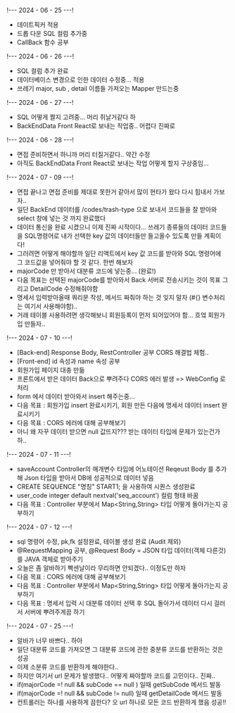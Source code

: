 !--- 2024 - 06 - 25 ---! <br/>
- 데이트픽커 적용  <br/>
- 드롭 다운 SQL 컬럼 추가중  <br/>
- CallBack 함수 공부  <br/>

!--- 2024 - 06 - 26 ---! <br/>
- SQL 컬럼 추가 완료  <br/>
- 데이터베이스 변경으로 인한 데이터 수정중... 적용  <br/>
- 쓰레기 major, sub , detail 이름들 가져오는 Mapper 만드는중 <br/>

!--- 2024 - 06 - 27 ---! <br/>
- SQL 어떻게 짤지 고려중... 머리 쥐날거같다 하 <br/>
- BackEndData Front React로 보내는 작업중.. 어렵다 진짜로<br/>

!--- 2024 - 06 - 28 ---! <br/>
- 면접 준비하면서 하니까 머리 터질거같다.. 약간 수정 <br/>
- 아직도 BackEndData Front React로 보내는 작업 어떻게 할지 구상중임...<br/>

!--- 2024 - 07 - 09 ---! <br/>
- 면접 끝나고 면접 준비를 제대로 못한거 같아서 많이 현타가 왔다 다시 힘내서 가보자.. <br/>
- 일단 BackEnd 데이터를 /codes/trash-type 으로 보내서 코드들을 잘 받아와 select 창에 넣는 것 까지 완료했다<br/>
- 데이터 통신을 완료 시켰으니 이제 진짜 시작이다... 쓰레기 종류들의 데이터 코드들을 SQL명령어로 내가 선택한 key 값의 데이터들만 들고올수 있도록 만들 계획이다!<br/>
- 그러려면 어떻게 해야할까 일단 리액트에서 key 값 코드를 받아와 SQL 명령어에 그 코드값을 넣어줘야 할 것 같다. 한번 해보자<br/>
- majorCode 만 받아서 대분류 코드에 넣는중... (완료!)
- 다음 목표는 선택된 majorCode를 받아와서 Back 서버로 전송시키는 것이 목표 그리고 DetailCode 수정해줘야함
- 명세서 입력받아올때 쿼리문 작성, 메서드 짜줘야 하는 것 잊지 말자 (#{} 변수처리는 여기서 사용해야함)..
- 거래 테이블 사용하려면 생각해보니 회원등록이 먼저 되어있어야 함... 흐엌 회원가입 만들자..

!--- 2024 - 07 - 10 ---! <br/>
- [Back-end] Response Body, RestController 공부 CORS 해결법 체험..
- [Front-end] id 속성과 name 속성 공부  
- 회원가입 페이지 대충 만듦
- 프론트에서 받은 데이터 Back으로 뿌려주다 CORS 에러 발생 => WebConfig 로 처리
- form 에서 데이터 받아와서 insert 해주는중...
- 다음 목표 : 회원가입 insert 완료시키기, 회원 만든 다음에 명세서 데이터 insert 완료시키기
- 다음 목표 : CORS 에러에 대해 공부해보기
- 아니 왜 자꾸 데이터 받으면 null 값뜨지??? 받는 데이터 타입에 문제가 있는건가 하..

!--- 2024 - 07 - 11 ---! <br/>
- saveAccount Controller의 매개변수 타입에 어노테이션 Reqeust Body 를 추가해 Json 타입을 받아서 DB에 성공적으로 데이터 넣음
- CREATE SEQUENCE "명칭" START1; 을 사용하여 시퀀스 생성완료
-  user_code integer default nextval('seq_account') 컬럼 형태 바꿈
- 다음 목표 : Controller 부분에서 Map<String,String> 타입 어떻게 돌아가는지 공부하기

!--- 2024 - 07 - 12 ---! <br/>
- sql 명령어 수정, pk,fk 설정완료, 테이블 생성 완료 (Audit 제외)
- @RequestMapping 공부, @Request Body = JSON 타입 데이터(객체 다른것)를 JAVA 객체로 받아주기
- 오늘은 좀 알바하기 빡센날이라 무리하면 안되겠다.. 이정도만 하자
- 다음 목표 : CORS 에러에 대해 공부해보기
- 다음 목표 : Controller 부분에서 Map<String,String> 타입 어떻게 돌아가는지 공부하기
- 다음 목표 : 명세서 입력 시 대분류 데이터 선택 후 SQL 돌아가서 데이터 다시 걸러서 서버에 뿌려주게끔 하기

!--- 2024 - 07 - 25 ---! <br/>
- 알바가 너무 바쁘다.. 하아
- 일단 대분류 코드를 가져오면 그 대분류 코드에 관한 중분류 코드를 반환하는 것은 성공
- 이제 소분류 코드를 반환하게 해야한다..
- 하지만 여기서 url 문제가 발생했다.. 어떻게 짜야할까 코드를 고민이다.. 진짜..
- if(majorCode =! null && subCode == null ) 일때 getSubCode 메서드 발동
- if(majorCode =! null && subCode != null) 일때 getDetailCode 메서드 발동
- 컨트롤러는 하나를 사용하게 끔한다? 오 url 하나로 모든 코드 반환하게 했음 성공!!